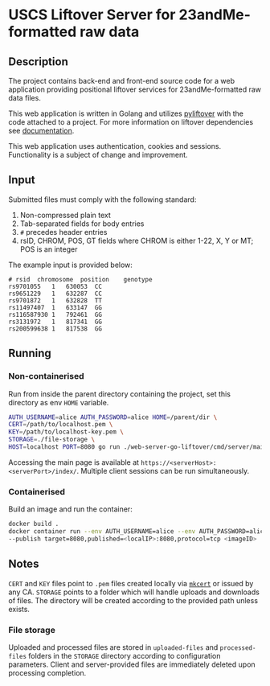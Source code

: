 # USCS Liftover Server for 23andMe-formatted raw data

## Description
The project contains back-end and front-end source code for a web application providing positional liftover services
for 23andMe-formatted raw data files.

This web application is written in Golang and utilizes [pyliftover](https://github.com/konstantint/pyliftover) with the
code attached to a project. For more information on liftover dependencies see [documentation](pyliftover/README.md).

This web application uses authentication, cookies and sessions. Functionality is a subject of change and improvement.

## Input

Submitted files must comply with the following standard:
1. Non-compressed plain text
2. Tab-separated fields for body entries
3. `#` precedes header entries
4. rsID, CHROM, POS, GT fields where CHROM is either 1-22, X, Y or MT; POS is an integer

The example input is provided below:
```text
# rsid	chromosome	position	genotype
rs9701055	1	630053	CC
rs9651229	1	632287	CC
rs9701872	1	632828	TT
rs11497407	1	633147	GG
rs116587930	1	792461	GG
rs3131972	1	817341	GG
rs200599638	1	817538	GG
```

## Running

### Non-containerised

Run from inside the parent directory containing the project, set this directory as env `HOME` variable.

```bash
AUTH_USERNAME=alice AUTH_PASSWORD=alice HOME=/parent/dir \
CERT=/path/to/localhost.pem \
KEY=/path/to/localhost-key.pem \
STORAGE=./file-storage \
HOST=localhost PORT=8080 go run ./web-server-go-liftover/cmd/server/main.go
```

Accessing the main page is available at `https://<serverHost>:<serverPort>/index/`. Multiple client sessions can be run
simultaneously.

### Containerised

Build an image and run the container:

```bash
docker build .
docker container run --env AUTH_USERNAME=alice --env AUTH_PASSWORD=alice --env PORT=8080 --env HOST=0.0.0.0 \
--publish target=8080,published=<localIP>:8080,protocol=tcp <imageID>
```


## Notes
`CERT` and `KEY` files point to `.pem` files created locally via [`mkcert`](https://github.com/FiloSottile/mkcert)
or issued by any CA. `STORAGE` points to a folder which will handle uploads and downloads of files. The directory
will be created according to the provided path unless exists.

### File storage
Uploaded and processed files are stored in `uploaded-files` and `processed-files` folders in the `STORAGE`
directory according to configuration parameters. Client and server-provided files are immediately deleted upon processing
completion.
